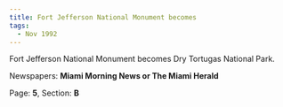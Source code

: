 ```yaml
---  
title: Fort Jefferson National Monument becomes  
tags:  
  - Nov 1992  
---  
```

  
Fort Jefferson National Monument becomes Dry Tortugas National Park.  
  
Newspapers: **Miami Morning News or The Miami Herald**  
  
Page: **5**, Section: **B** 
